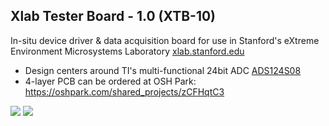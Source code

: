 ## Xlab Tester Board - 1.0 (XTB-10)
In-situ device driver & data acquisition board for use in Stanford's eXtreme Environment Microsystems Laboratory [xlab.stanford.edu](https://xlab.stanford.edu/)
* Design centers around TI's multi-functional 24bit ADC [ADS124S08](http://www.ti.com/product/ADS124S08)
* 4-layer PCB can be ordered at OSH Park: [https://oshpark.com/shared_projects/zCFHqtC3 ](https://oshpark.com/shared_projects/zCFHqtC3 )

<img src="https://github.com/maholli/XTB/blob/master/media/xtb-20_labeled.PNG">
<img src="https://github.com/maholli/XTB/blob/master/media/xtb-20_DUT_labeled.PNG">
